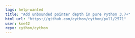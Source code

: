 ```yaml
---
tags: help-wanted
title: "Add unbounded pointer depth in pure Python 3.7+"
html_url: "https://github.com/cython/cython/pull/2571"
user: kne42
repo: cython/cython
---
```


